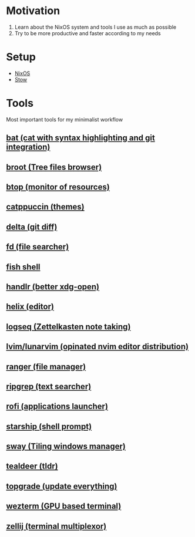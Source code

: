 # Motivation
1. Learn about the NixOS system and tools I use as much as possible
1. Try to be more productive and faster according to my needs

# Setup
- [NixOS](https://nixos.org/)
- [Stow](https://www.gnu.org/software/stow/)

# Tools
Most important tools for my minimalist workflow

## [bat (cat with syntax highlighting and git integration)](https://github.com/sharkdp/bat)

## [broot (Tree files browser)](https://dystroy.org/broot/)

## [btop (monitor of resources)](https://github.com/aristocratos/btop)

## [catppuccin (themes)](https://github.com/catppuccin/catppuccin)

## [delta (git diff)](https://github.com/dandavison/delta)

## [fd (file searcher)](https://github.com/sharkdp/fd)

## [fish shell](https://fishshell.com/)

## [handlr (better xdg-open)](https://github.com/chmln/handlr)

## [helix (editor)](https://helix-editor.com/)

## [logseq (Zettelkasten note taking)](https://logseq.com/)

## [lvim/lunarvim (opinated nvim editor distribution)](https://www.lunarvim.org/)

## [ranger (file manager)](https://github.com/ranger/ranger)

## [ripgrep (text searcher)](https://github.com/BurntSushi/ripgrep)

## [rofi (applications launcher)](https://github.com/DaveDavenport/rofi)

## [starship (shell prompt)](https://starship.rs/)

## [sway (Tiling windows manager)](https://github.com/swaywm/sway)

## [tealdeer (tldr)](https://dbrgn.github.io/tealdeer/)

## [topgrade (update everything)](https://github.com/topgrade-rs/topgrade/)

## [wezterm (GPU based terminal)](https://wezfurlong.org/wezterm/)

## [zellij (terminal multiplexor)](https://zellij.dev/)
